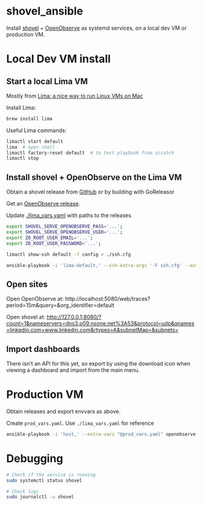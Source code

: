 # shovel_ansible

 Install [shovel](https://github.com/bbkane/shovel) + [OpenObserve](https://openobserve.ai/) as systemd services, on a local dev VM or production VM.

# Local Dev VM install

## Start a local Lima VM

Mostly from [Lima: a nice way to run Linux VMs on Mac](https://jvns.ca/blog/2023/07/10/lima--a-nice-way-to-run-linux-vms-on-mac/)

Install Lima:

```bash
brew install lima
```

Useful Lima commands:

```bash
limactl start default
lima  # open shell
limactl factory-reset default  # to test playbook from scratch
limactl stop
```

## Install shovel + OpenObserve on the Lima VM

Obtain a shovel release from [GitHub](https://github.com/bbkane/shovel/releases) or by building with GoReleasor

Get an [OpenObserve release](https://github.com/openobserve/openobserve/releases).

Update [./lima_vars.yaml](./lima_vars.yaml) with paths to the releases

```bash
export SHOVEL_SERVE_OPENOBSERVE_PASS='...';
export SHOVEL_SERVE_OPENOBSERVE_USER='...';
export ZO_ROOT_USER_EMAIL='...';
export ZO_ROOT_USER_PASSWORD='...';
```

```bash
limactl show-ssh default -f config > ./ssh.cfg
```

```bash
ansible-playbook -i 'lima-default,' --ssh-extra-args '-F ssh.cfg' --extra-vars "@lima_vars.yaml" openobserve.ansible.yaml shovel.ansible.yaml
```

## Open sites

Open OpenObserve at: http://localhost:5080/web/traces?period=15m&query=&org_identifier=default

Open shovel at: http://127.0.0.1:8080/?count=1&nameservers=dns3.p09.nsone.net%3A53&protocol=udp&qnames=linkedin.com+www.linkedin.com&rtypes=A&subnetMap=&subnets=

## Import dashboards

There isn't an API for this yet, so export by using the download icon when viewing a dashboard and import from the main menu.

# Production VM

Obtain releases and export envvars as above.

Create `prod_vars.yaml`. Use `./lima_vars.yaml` for reference

```bash
ansible-playbook -i 'host,' --extra-vars "@prod_vars.yaml" openobserve.ansible.yaml shovel.ansible.yaml
```

# Debugging

```bash
# Check if the service is running
sudo systemctl status shovel

# Check logs
sudo journalctl -u shovel
```
